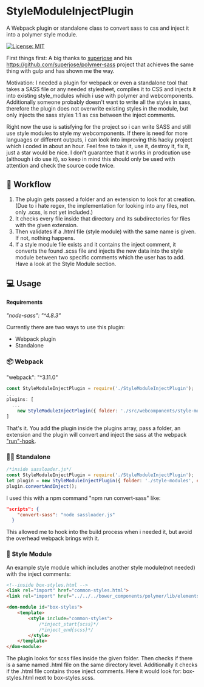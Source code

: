 # StyleModuleInjectPlugin
A Webpack plugin or standalone class to convert sass to css and inject it into a polymer style module.

[![License: MIT](https://img.shields.io/badge/License-MIT-yellow.svg)](https://opensource.org/licenses/MIT)


First things first: A big thanks to [superjose](https://github.com/superjose) and his https://github.com/superjose/polymer-sass project that achieves the same thing with gulp and has shown me the way.

Motivation: I needed a plugin for webpack or even a standalone tool that takes a SASS file or any needed stylesheet, compiles it to CSS and injects it into existing style_modules which i use with polymer and webcomponents. Additionally someone probably doesn't want to write all the styles in sass, therefore the plugin does not overwrite existing styles in the module, but only injects the sass styles 1:1 as css between the inject comments.

Right now the use is satisfying for the project so i can write SASS and still use style modules to style my webcomponents. If there is need for more languages or different outputs, i can look into improving this hacky project which i coded in about an hour.
Feel free to take it, use it, destroy it, fix it, just a star would be nice.  I don't guarantee that it works in prodcution use (although i do use it), so keep in mind this should only be used with attention and check the source code twice. 

## :briefcase: Workflow
1. The plugin gets passed a folder and an extension to look for at creation.(Due to i hate regex, the implementation for looking into any files, not only .scss, is not yet included.)
1. It checks every file inside that directory and its subdirectories for files with the given extension. 
1. Then validates if a .html file (style module) with the same name is given. If not, nothing happens.
1. If a style module file exists and it contains the inject comment, it converts the found .scss file and injects the new data into the style module between two specific comments which the user has to add. Have a look at the Style Module section.

## :computer: Usage
#### Requirements
*"node-sass": "^4.8.3"*
		
Currently there are two ways to use this plugin:
* Webpack plugin
* Standalone
### :package: Webpack
"webpack": "^3.11.0"

```javascript
const StyleModuleInjectPlugin = require('./StyleModuleInjectPlugin');
...
plugins: [
  ...
	new StyleModuleInjectPlugin({ folder: './src/webcomponents/style-modules', extension: /\.scss$/ }),
]
``` 
That's it. You add the plugin inside the plugins array, pass a folder, an extension and the plugin will convert and inject the sass at the webpack ["run"-hook](https://webpack.js.org/api/compiler-hooks/#run).

### :guardsman: Standalone
```javascript
/*inside sassloader.js*/
const StyleModuleInjectPlugin = require('./StyleModuleInjectPlugin');
let plugin = new StyleModuleInjectPlugin({ folder: './style-modules', extension: /\.scss$/ });
plugin.convertAndInject();
``` 
I used this with a npm command "npm run convert-sass" like:
```json
"scripts": {
    "convert-sass": "node sassloader.js"
  }
```
This allowed me to hook into the build process when i needed it, but avoid the overhead webpack brings with it. 

### :star2: Style Module
An example style module which includes another style module(not needed) with the inject comments:
```html
<!--inside box-styles.html -->
<link rel="import" href="common-styles.html">
<link rel="import" href="../../../bower_components/polymer/lib/elements/custom-style.html">

<dom-module id="box-styles">
	<template>
		<style include="common-styles">
			/*inject_start{scss}*/	
			/*inject_end{scss}*/
		</style>
	</template>
</dom-module>
```
The plugin looks for scss files inside the given folder. Then checks if there is a same named .html file on the same directory level. Additionally it checks if the .html file contains those inject comments. Here it would look for: box-styles.html next to box-styles.scss.
